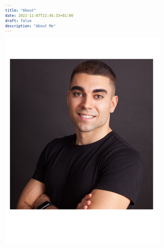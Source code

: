 ```yaml
---
title: "About"
date: 2022-11-07T21:45:33+01:00
draft: false
description: "About Me" 
---
```


<!---
<div data-role="gravatar" data-email="mlechasanchez@gmail.com"></div>
-->

![Me](static/images/me.png)

